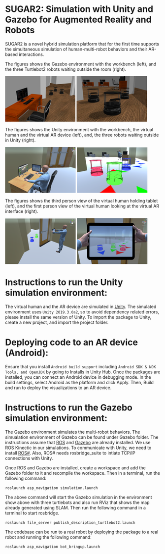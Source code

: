 # SUGAR2: Simulation with Unity and Gazebo for Augmented Reality and Robots

SUGAR2 is a novel hybrid simulation platform that for the first time supports the simultaneous simulation of human-multi-robot behaviors and their AR-based interactions.

The figures shows the Gazebo environment with the workbench (left), and the three Turtlebot2 robots waiting outside the room (right).

![Image of Gazebo Environment](https://github.com/kchanda2/SUGAR2/blob/master/images/three_robots_table_chair.png)          ![Image of Gazebo Three Robots](https://github.com/kchanda2/SUGAR2/blob/master/images/three_robots_zoomed_center.png)

The figures shows the Unity environment with the workbench, the virtual human and the virtual AR device (left), and, the three robots waiting outside in Unity (right).

![Image of Virtual Human](https://github.com/kchanda2/SUGAR2/blob/master/images/three_robots_table_chair_unity_resized.png)           ![Image of Unity Three Robots](https://github.com/kchanda2/SUGAR2/blob/master/images/three_robots_zoomed_center_unity.png)

The figures shows the third person view of the virtual human holding tablet (left), and the first person view of the virtual human looking at the virtual AR interface (right).

![Image of Unity 3POV](https://github.com/kchanda2/SUGAR2/blob/master/images/human_tablet_resized.png)            ![Image of Zoomed Tablet](https://github.com/kchanda2/SUGAR2/blob/master/images/zoomed_human_tablet.png)


# Instructions to run the Unity simulation environment:
The virtual human and the AR device are simulated in [Unity](https://unity.com/). The simulated environment uses ```Unity 2019.3.0a2```, so to avoid dependency related errors, please install the same version of Unity.
To import the package to Unity, create a new project, and import the project folder.

# Deploying code to an AR device (Android):
Ensure that you install ```Android build support``` including ```Android SDK & NDK Tools, and OpenJDK``` by going to Installs in Unity Hub.
Once the packages are installed, you can connect an Android device in debugging mode. In the build settings, select Android as the platform and click Apply.
Then, Build and run to deploy the visualizations to an AR device.

# Instructions to run the Gazebo simulation environment:
The Gazebo environment simulates the multi-robot behaviors. The simualation environment of Gazebo can be found under Gazebo folder.
The instructions assume that [ROS](https://www.ros.org/) and [Gazebo](http://gazebosim.org/tutorials?tut=ros_overview) are already installed. We use ROS Kinectic in our simulations. To communicate with Unity, we need to install [ROS#](https://github.com/siemens/ros-sharp). Also, ROS# needs rosbridge_suite to intiate TCP/IP connections with Unity.

Once ROS and Gazebo are installed, create a workspace and add the Gazebo folder to it and recompile the workspace.
Then in a terminal, run the following command:
```
roslaunch asp_navigation simulation.launch
```
The above command will start the Gazebo simulation in the environment show above with three turtlebots and also run RViz that shows the map already generated using SLAM.
Then run the following command in a terminal to start rosbridge.
```
roslaunch file_server publish_description_turtlebot2.launch
```
The codebase can be run to a real robot by deploying the package to a real robot and running the following command:
```
roslaunch asp_navigation bot_bringup.launch
```
